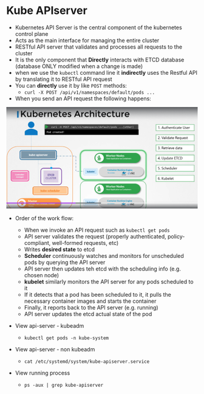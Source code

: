 # Kube APIserver

- Kubernetes API Server is the central component of the kubernetes control plane
- Acts as the main interface for managing the entire cluster
- RESTful API server that validates and processes all requests to the cluster
- It is the only component that **Directly** interacts with ETCD database (database ONLY modified when a change is made)
- when we use the `kubectl` command line it **indirectly** uses the Restful API by translating it to RESTful API request
- You can **directly** use it by like `POST` methods:
  - `curl -X POST /api/v1/namespaces/default/pods ...`
- When you send an API request the following happens:

![alt text](./images/image.png)

- Order of the work flow:

  - When we invoke an API request such as `kubectl get pods`
  - API server validates the request (properly authenticated, policy-compliant, well-formed requests, etc)
  - Writes **desired state** to etcd
  - **Scheduler** continuously watches and monitors for unscheduled pods by querying the API server
  - API server then updates teh etcd with the scheduling info (e.g. chosen node)
  - **kubelet** similarly monitors the API server for any pods scheduled to it
  - If it detects that a pod has been scheduled to it, it pulls the necessary container images and starts the container
  - Finally, it reports back to the API server (e.g. running)
  - API server updates the etcd actual state of the pod

- View api-server - kubeadm
  - `kubectl get pods -n kube-system`
- View api-server - non kubeadm
  - `cat /etc/systemd/system/kube-apiserver.service`
- View running process
  - `ps -aux | grep kube-apiserver`
